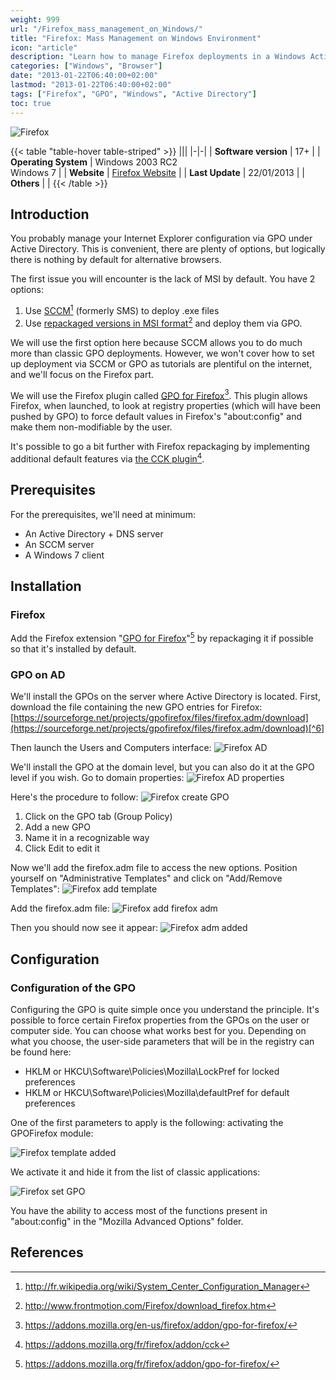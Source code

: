 ```yaml
---
weight: 999
url: "/Firefox_mass_management_on_Windows/"
title: "Firefox: Mass Management on Windows Environment"
icon: "article"
description: "Learn how to manage Firefox deployments in a Windows Active Directory environment using GPO for Firefox."
categories: ["Windows", "Browser"]
date: "2013-01-22T06:40:00+02:00"
lastmod: "2013-01-22T06:40:00+02:00"
tags: ["Firefox", "GPO", "Windows", "Active Directory"]
toc: true
---
```


![Firefox](/images/firefox_icon.png)

{{< table "table-hover table-striped" >}}
|||
|-|-|
| **Software version** | 17+ |
| **Operating System** | Windows 2003 RC2<br />Windows 7 |
| **Website** | [Firefox Website](https://www.mozilla.org) |
| **Last Update** | 22/01/2013 |
| **Others** |  |
{{< /table >}}

## Introduction

You probably manage your Internet Explorer configuration via GPO under Active Directory. This is convenient, there are plenty of options, but logically there is nothing by default for alternative browsers.

The first issue you will encounter is the lack of MSI by default. You have 2 options:

1. Use [SCCM](https://fr.wikipedia.org/wiki/System_Center_Configuration_Manager)[^1] (formerly SMS) to deploy .exe files
2. Use [repackaged versions in MSI format](https://www.frontmotion.com/Firefox/download_firefox.htm)[^2] and deploy them via GPO.

We will use the first option here because SCCM allows you to do much more than classic GPO deployments. However, we won't cover how to set up deployment via SCCM or GPO as tutorials are plentiful on the internet, and we'll focus on the Firefox part.

We will use the Firefox plugin called [GPO for Firefox](https://addons.mozilla.org/en-us/firefox/addon/gpo-for-firefox/)[^3]. This plugin allows Firefox, when launched, to look at registry properties (which will have been pushed by GPO) to force default values in Firefox's "about:config" and make them non-modifiable by the user.

It's possible to go a bit further with Firefox repackaging by implementing additional default features via [the CCK plugin](https://addons.mozilla.org/fr/firefox/addon/cck/)[^4].

## Prerequisites

For the prerequisites, we'll need at minimum:

* An Active Directory + DNS server
* An SCCM server
* A Windows 7 client

## Installation

### Firefox

Add the Firefox extension "[GPO for Firefox](https://addons.mozilla.org/fr/firefox/addon/gpo-for-firefox/)"[^5] by repackaging it if possible so that it's installed by default.

### GPO on AD

We'll install the GPOs on the server where Active Directory is located. First, download the file containing the new GPO entries for Firefox:
[https://sourceforge.net/projects/gpofirefox/files/firefox.adm/download](https://sourceforge.net/projects/gpofirefox/files/firefox.adm/download)[^6]

Then launch the Users and Computers interface:
![Firefox AD](/images/firefox_ad.png)

We'll install the GPO at the domain level, but you can also do it at the GPO level if you wish. Go to domain properties:
![Firefox AD properties](/images/firefox_ad_properties.png)

Here's the procedure to follow:
![Firefox create GPO](/images/firefox_create_gpo.png)

1. Click on the GPO tab (Group Policy)
2. Add a new GPO
3. Name it in a recognizable way
4. Click Edit to edit it

Now we'll add the firefox.adm file to access the new options. Position yourself on "Administrative Templates" and click on "Add/Remove Templates":
![Firefox add template](/images/firefox_add_template.png)

Add the firefox.adm file:
![Firefox add firefox adm](/images/firefox_add_firefox_adm.png)

Then you should now see it appear:
![Firefox adm added](/images/firefox_adm_added.png)

## Configuration

### Configuration of the GPO

Configuring the GPO is quite simple once you understand the principle. It's possible to force certain Firefox properties from the GPOs on the user or computer side. You can choose what works best for you. Depending on what you choose, the user-side parameters that will be in the registry can be found here:

* HKLM or HKCU\Software\Policies\Mozilla\LockPref for locked preferences
* HKLM or HKCU\Software\Policies\Mozilla\defaultPref for default preferences

One of the first parameters to apply is the following: activating the GPOFirefox module:

![Firefox template added](/images/firefox_template_added.png)

We activate it and hide it from the list of classic applications:

![Firefox set GPO](/images/firefox_set_gpo.png)

You have the ability to access most of the functions present in "about:config" in the "Mozilla Advanced Options" folder.

## References

[^1]: http://fr.wikipedia.org/wiki/System_Center_Configuration_Manager
[^2]: http://www.frontmotion.com/Firefox/download_firefox.htm
[^3]: https://addons.mozilla.org/en-us/firefox/addon/gpo-for-firefox/
[^4]: https://addons.mozilla.org/fr/firefox/addon/cck
[^5]: https://addons.mozilla.org/fr/firefox/addon/gpo-for-firefox/
[^6]: http://sourceforge.net/projects/gpofirefox/files/firefox.adm/download
